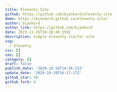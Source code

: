 ```yaml
---
title: Eleventy Site
github: https://github.com/bjankord/eleventy-site
demo: https://bjankord.github.io/eleventy-site/
author: bjankord
author_link: https://github.com/bjankord
date: 2023-11-26T10:38:40.559Z
description: Simple eleventy starter site
ssg:
  - Eleventy
css: []
cms: []
category: []
draft: false
publish_date: '2020-10-14T14:36:15Z'
update_date: '2020-10-19T16:17:17Z'
github_star: 10
github_fork: 4
---
```

